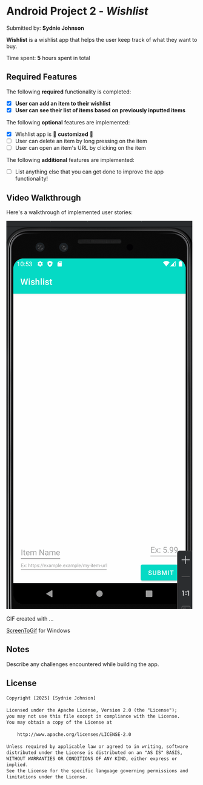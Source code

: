 # Android Project 2 - *Wishlist*

Submitted by: **Sydnie Johnson**

**Wishlist** is a wishlist app that helps the user keep track of what they want to buy.

Time spent: **5** hours spent in total

## Required Features

The following **required** functionality is completed:

- [X] **User can add an item to their wishlist**
- [X] **User can see their list of items based on previously inputted items**

The following **optional** features are implemented:

- [X] Wishlist app is 🎨 **customized** 🎨
- [ ] User can delete an item by long pressing on the item
- [ ] User can open an item's URL by clicking on the item

The following **additional** features are implemented:

* [ ] List anything else that you can get done to improve the app functionality!

## Video Walkthrough

Here's a walkthrough of implemented user stories:

<img src='Project 2 Walkthrough .gif' title='Video Walkthrough' width='' alt='Video Walkthrough' />

<!-- Replace this with whatever GIF tool you used! -->
GIF created with ...  

[ScreenToGif](https://www.screentogif.com/) for Windows


## Notes

Describe any challenges encountered while building the app.

## License

    Copyright [2025] [Sydnie Johnson]

    Licensed under the Apache License, Version 2.0 (the "License");
    you may not use this file except in compliance with the License.
    You may obtain a copy of the License at

        http://www.apache.org/licenses/LICENSE-2.0

    Unless required by applicable law or agreed to in writing, software
    distributed under the License is distributed on an "AS IS" BASIS,
    WITHOUT WARRANTIES OR CONDITIONS OF ANY KIND, either express or implied.
    See the License for the specific language governing permissions and
    limitations under the License.
